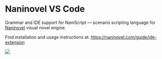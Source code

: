 # Naninovel VS Code

Grammar and IDE support for NaniScript — scenario scripting language for [Naninovel](https://naninovel.com) visual novel engine.

Find installation and usage instructions at: https://naninovel.com/guide/ide-extension

![](https://i.gyazo.com/b1f5c6845c04d1b18b2196aa29ea6c19.png)
